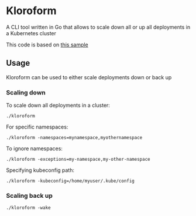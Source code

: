# Kloroform

A CLI tool written in Go that allows to scale down all or up all deployments in a Kubernetes cluster

This code is based on [this sample](https://github.com/kubernetes/client-go/tree/master/examples/out-of-cluster-client-configuration)

## Usage

Kloroform can be used to either scale deployments down or back up

### Scaling down

To scale down all deployments in a cluster:

```
./kloroform
```

For specific namespaces:

```
./kloroform -namespaces=mynamespace,myothernamespace
```

To ignore namespaces:

```
./kloroform -exceptions=my-namespace,my-other-namespace
```

Specifying kubeconfig path:

```
./kloroform -kubeconfig=/home/myuser/.kube/config
```

### Scaling back up

```
./kloroform -wake
```
